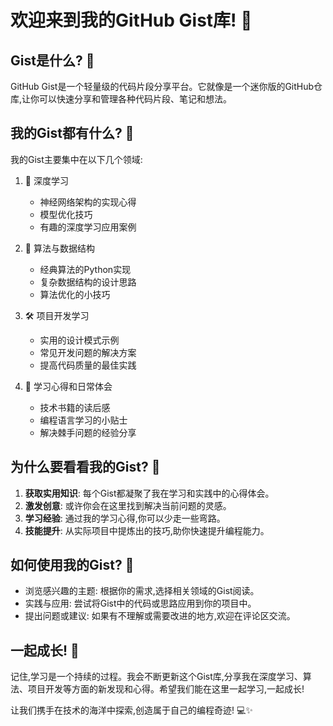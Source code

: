 # 欢迎来到我的GitHub Gist库! 🚀

## Gist是什么? 🤔

GitHub Gist是一个轻量级的代码片段分享平台。它就像是一个迷你版的GitHub仓库,让你可以快速分享和管理各种代码片段、笔记和想法。

## 我的Gist都有什么? 💎

我的Gist主要集中在以下几个领域:

1. 🤖 深度学习
   - 神经网络架构的实现心得
   - 模型优化技巧
   - 有趣的深度学习应用案例

2. 🔬 算法与数据结构
   - 经典算法的Python实现
   - 复杂数据结构的设计思路
   - 算法优化的小技巧

3. 🛠️ 项目开发学习
   - 实用的设计模式示例
   - 常见开发问题的解决方案
   - 提高代码质量的最佳实践

4. 📝 学习心得和日常体会
   - 技术书籍的读后感
   - 编程语言学习的小贴士
   - 解决棘手问题的经验分享

## 为什么要看看我的Gist? 👀

1. **获取实用知识**: 每个Gist都凝聚了我在学习和实践中的心得体会。
2. **激发创意**: 或许你会在这里找到解决当前问题的灵感。
3. **学习经验**: 通过我的学习心得,你可以少走一些弯路。
4. **技能提升**: 从实际项目中提炼出的技巧,助你快速提升编程能力。

## 如何使用我的Gist? 🌟

- 浏览感兴趣的主题: 根据你的需求,选择相关领域的Gist阅读。
- 实践与应用: 尝试将Gist中的代码或思路应用到你的项目中。
- 提出问题或建议: 如果有不理解或需要改进的地方,欢迎在评论区交流。

## 一起成长! 🌱

记住,学习是一个持续的过程。我会不断更新这个Gist库,分享我在深度学习、算法、项目开发等方面的新发现和心得。希望我们能在这里一起学习,一起成长!

让我们携手在技术的海洋中探索,创造属于自己的编程奇迹! 💻✨

